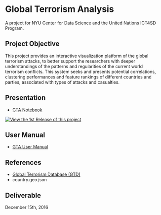 # Global Terrorism Analysis

A project for NYU Center for Data Science and the United Nations ICT4SD Program.

Project Objective
------------

This project provides an interactive visualization platform of the global terrorism attacks, to better support the researchers with deeper understandings of the patterns and regularities of the current world terrorism conflicts. This system seeks and presents potential correlations, clustering performances and feature rankings of different countries and parties, associated with types of attacks and casualties.


Presentation
------------

- [GTA Notebook](https://github.com/violaciao/Global-Terrorism-Analysis/blob/master/GTA/Global%20Terrorism%20Analysis%20-%20ICT4SD.ipynb)

[![View the 1st Release of this project](https://raw.githubusercontent.com/violaciao/Global-Terrorism-Analysis/master/header.jpg)](http://nbviewer.jupyter.org/github/violaciao/Global-Terrorism-Analysis/blob/315b283f926c408fd642ff76112d6db0026bc5e2/GTA/Global%20Terrorism%20Analysis%20-%20ICT4SD.ipynb)



User Manual
------------

- [GTA User Manual](https://docs.google.com/document/d/1KNxP-8Ccey1tM1sOBJRB7VyB3rjtPe2gbDFlHtD_iCk/edit?invite=CJDxrtgM&ts=58545934#)


References
------------

- [Global Terrorism Database (GTD)](https://www.start.umd.edu/gtd/)
- country.geo.json  


Deliverable
----
December 15th, 2016
